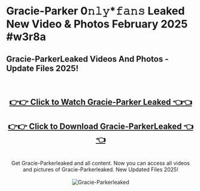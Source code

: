 # Gracie-Parker 0𝚗𝚕𝚢*𝚏𝚊𝚗𝚜 Leaked New Video & Photos February 2025 #w3r8a

<h2>Gracie-ParkerLeaked Videos And Photos - Update Files 2025!</h2>
<br>
<div align="center">
<h2><a href="https://mediaupload.pro?title=Gracie-Parker&ref=11F" rel="nofollow">👉👉 Click to Watch Gracie-Parker Leaked 👈👈</a></h2>
<h2><a href="https://mediaupload.pro?title=Gracie-Parker&ref=11F" rel="nofollow">👉👉 Click to Download Gracie-ParkerLeaked 👈👈</a></h2>
<br>
Get Gracie-Parkerleaked and all content. Now you can access all videos and pictures of Gracie-Parkerleaked. New Updated Files 2025!
<br>
<br>
<a href="https://mediaupload.pro?title=Gracie-Parker&ref=11F" rel="nofollow" data-target="animated-image.originalLink"><img src="https://i.ibb.co/Gkj2r4b/banner.png" alt="Gracie-Parkerleaked" style="max-width: 100%; display: inline-block;" data-target="animated-image.originalImage"></a>
</div>
<br>

